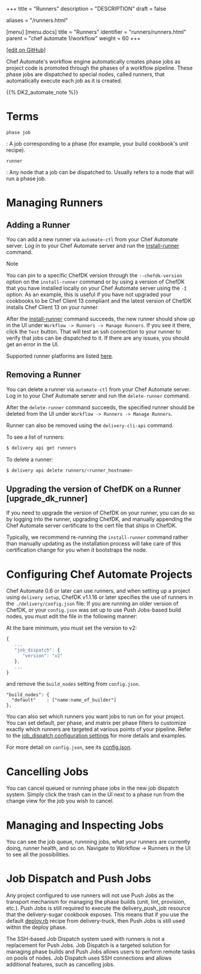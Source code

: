 +++
title = "Runners"
description = "DESCRIPTION"
draft = false

aliases = "/runners.html"

[menu]
  [menu.docs]
    title = "Runners"
    identifier = "runners/runners.html"
    parent = "chef automate 1/workflow"
    weight = 60
+++    

[\[edit on
GitHub\]](https://github.com/chef/chef-web-docs/blob/master/chef_master/source/runners.rst)

Chef Automate's workflow engine automatically creates phase jobs as
project code is promoted through the phases of a workflow pipeline.
These phase jobs are dispatched to special nodes, called runners, that
automatically execute each job as it is created.

{{% DK2_automate_note %}}

Terms
=====

`phase job`

:   A job corresponding to a phase (for example, your build cookbook's
    unit recipe).

`runner`

:   Any node that a job can be dispatched to. Usually refers to a node
    that will run a phase job.

Managing Runners
================

Adding a Runner
---------------

You can add a new runner via `automate-ctl` from your Chef Automate
server. Log in to your Chef Automate server and run the
[install-runner](/ctl_automate_server.html#install-runner) command.

<div class="note" markdown="1">

<div class="admonition-title" markdown="1">

Note

</div>

You can pin to a specific ChefDK version through the `--chefdk-version`
option on the `install-runner` command or by using a version of ChefDK
that you have installed locally on your Chef Automate server using the
`-I` option. As an example, this is useful if you have not upgraded your
cookbooks to be Chef Client 13 compliant and the latest version of
ChefDK installs Chef Client 13 on your runner.

</div>

After the [install-runner](/ctl_automate_server.html#install-runner)
command succeeds, the new runner should show up in the UI under
`Workflow -> Runners -> Manage Runners`. If you see it there, click the
`Test` button. That will test an ssh connection to your runner to verify
that jobs can be dispatched to it. If there are any issues, you should
get an error in the UI.

Supported runner platforms are listed [here](/platforms.html#runners).

Removing a Runner
-----------------

You can delete a runner via `automate-ctl` from your Chef Automate
server. Log in to your Chef Automate server and run the `delete-runner`
command.

After the `delete-runner` command succeeds, the specified runner should
be deleted from the UI under `Workflow -> Runners -> Manage Runners`.

Runner can also be removed using the `delivery-cli-api` command.

To see a list of runners:

``` bash
$ delivery api get runners
```

To delete a runner:

``` bash
$ delivery api delete runners/<runner_hostname>
```

Upgrading the version of ChefDK on a Runner [upgrade_dk_runner]
-------------------------------------------

If you need to upgrade the version of ChefDK on your runner, you can do
so by logging into the runner, upgrading ChefDK, and manually appending
the Chef Automate server certificate to the cert file that ships in
ChefDK.

Typically, we recommend re-running the `install-runner` command rather
than manually updating as the installation process will take care of
this certification change for you when it bootstraps the node.

Configuring Chef Automate Projects
==================================

Chef Automate 0.6 or later can use runners, and when setting up a
project using `delivery setup`, ChefDK v1.1.16 or later specifies the
use of runners in the `./delivery/config.json` file. If you are running
an older version of ChefDK, or your `config.json` was set up to use Push
Jobs-based build nodes, you must edit the file in the following manner:

At the bare minimum, you must set the version to v2:

``` javascript
{
   ...
   "job_dispatch": {
      "version": "v2"
   },
   ...
}
```

and remove the `build_nodes` setting from `config.json`.

``` none
"build_nodes": {
  "default"    : ["name:name_of_builder"]
},
```

You can also set which runners you want jobs to run on for your project.
You can set default, per phase, and matrix per phase filters to
customize exactly which runners are targeted at various points of your
pipeline. Refer to the [job_dispatch configuration
settings](/config_json_delivery.html#job-dispatch-config-settings) for
more details and examples.

For more detail on `config.json`, see its
[config.json](/config_json_delivery.html).

Cancelling Jobs
===============

You can cancel queued or running phase jobs in the new job dispatch
system. Simply click the trash can in the UI next to a phase run from
the change view for the job you wish to cancel.

Managing and Inspecting Jobs
============================

You can see the job queue, runnning jobs, what your runners are
currently doing, runner health, and so on. Navigate to <span
class="title-ref">Workflow -\> Runners</span> in the UI to see all the
possibilities.

Job Dispatch and Push Jobs
==========================

Any project configured to use runners will not use Push Jobs as the
transport mechanism for managing the phase builds (unit, lint,
provision, etc.). Push Jobs is still required to execute the <span
class="title-ref">delivery_push_job</span> resource that the
delivery-sugar cookbook exposes. This means that if you use the default
[deploy.rb](https://github.com/chef-cookbooks/delivery-truck/blob/b9e386e720376f7f3173ca03311cba667eb7ef4b/recipes/deploy.rb)
recipe from delivery-truck, then Push Jobs is still used within the
deploy phase.

The SSH-based Job Dispatch system used with runners is not a replacement
for Push Jobs. Job Dispatch is a targeted solution for managing phase
builds and Push Jobs allows users to perform remote tasks on pools of
nodes. Job Dispatch uses SSH connections and allows additional features,
such as cancelling jobs.
